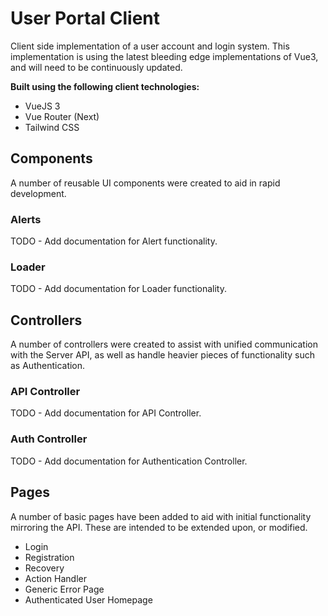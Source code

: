 # User Portal Client
Client side implementation of a user account and login system. This implementation is using the latest bleeding edge implementations of Vue3, and will need to be continuously updated.

**Built using the following client technologies:**
- VueJS 3
- Vue Router (Next)
- Tailwind CSS

## Components 
A number of reusable UI components were created to aid in rapid development.

### Alerts
TODO - Add documentation for Alert functionality.

### Loader
TODO - Add documentation for Loader functionality.

## Controllers
A number of controllers were created to assist with unified communication with the Server API, as well as handle heavier pieces of functionality such as Authentication.

### API Controller
TODO - Add documentation for API Controller.

### Auth Controller
TODO - Add documentation for Authentication Controller.

## Pages
A number of basic pages have been added to aid with initial functionality mirroring the API. These are intended to be extended upon, or modified.
- Login
- Registration
- Recovery
- Action Handler
- Generic Error Page
- Authenticated User Homepage